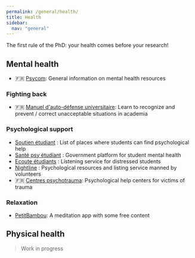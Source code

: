 ```yaml
---
permalink: /general/health/
title: Health
sidebar:
  nav: "general"
---
```


The first rule of the PhD: your health comes before your research!

## Mental health

- 🇫🇷 [Psycom](https://www.psycom.org/): General information on mental health resources

### Fighting back

- 🇫🇷 [Manuel d'auto-défense universitaire](https://academia.hypotheses.org/30161): Learn to recognize and prevent / correct unacceptable situations in academia

### Psychological support

- [Soutien étudiant](https://www.soutien-etudiant.info/) : List of places where students can find psychological help
- [Santé psy étudiant](https://santepsy.etudiant.gouv.fr/) : Government platform for student mental health
- [Ecoute étudiants](https://ecouteetudiants-iledefrance.fr/home) : Listening service for distressed students
- [Nightline](https://www.nightline.fr/) : Psychological resources and listing service manned by volunteers
- 🇫🇷 [Centres psychotrauma](http://cn2r.fr/obtenir-de-laide-pour-soi-ou-pour-un-proche/): Psychological help centers for victims of trauma

### Relaxation

- [PetitBambou](https://www.petitbambou.com/): A meditation app with some free content

## Physical health

> Work in progress
